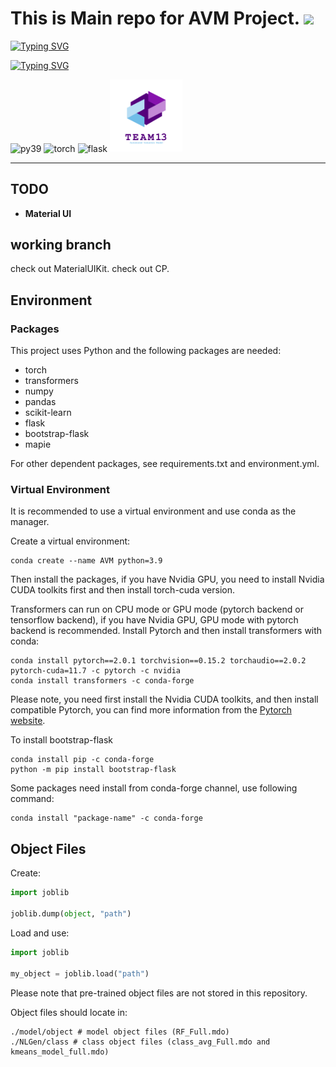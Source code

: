 # **This is Main repo for AVM Project.** <img src="https://raw.githubusercontent.com/aemmadi/aemmadi/master/wave.gif" width="30">



[![Typing SVG](https://readme-typing-svg.demolab.com?font=Fira+Code&pause=1000&color=F7B769&width=435&lines=We+are+GRP-Team13)](https://git.io/typing-svg)

[![Typing SVG](https://readme-typing-svg.demolab.com?font=Fira+Code&pause=1000&color=F7B769&width=435&lines=Automated+Valuation+Model)](https://git.io/typing-svg)

<span > 
    <img src="https://img.shields.io/badge/Python-_3.9-blue"  alt="py39"/> 
    <img src="https://img.shields.io/badge/Tensorflow-_2.10-g"  alt="torch"/> 
    <img src="https://img.shields.io/badge/Flask-_2.2.2-g"  alt="flask"/> 
</span>

<img src="./markdown/img/teamlogo.png" width="23%" height="23%" alt="team13"/>

***

## **TODO**
- **Material UI**

## **working branch**
check out MaterialUIKit.
check out CP.

## **Environment**
### Packages
This project uses Python and the following packages are needed:
* torch
* transformers
* numpy
* pandas
* scikit-learn
* flask
* bootstrap-flask
* mapie

For other dependent packages, see requirements.txt and environment.yml.

### Virtual Environment
It is recommended to use a virtual environment and use conda as the manager.

Create a virtual environment:
```shell
conda create --name AVM python=3.9
```
Then install the packages, if you have Nvidia GPU, you need to install Nvidia CUDA toolkits first and then install torch-cuda version.

Transformers can run on CPU mode or GPU mode (pytorch backend or tensorflow backend), if you have Nvidia GPU, GPU mode with pytorch backend is recommended. Install Pytorch and then install transformers with conda:
```shell
conda install pytorch==2.0.1 torchvision==0.15.2 torchaudio==2.0.2 pytorch-cuda=11.7 -c pytorch -c nvidia
conda install transformers -c conda-forge
```
Please note, you need first install the Nvidia CUDA toolkits, and then install compatible Pytorch, you can find more information from the [Pytorch website](https://pytorch.org/get-started/previous-versions/).

To install bootstrap-flask
```shell
conda install pip -c conda-forge
python -m pip install bootstrap-flask
```

Some packages need install from conda-forge channel, use following command:
```shell
conda install "package-name" -c conda-forge
```

## **Object Files**
Create:

```python
import joblib

joblib.dump(object, "path")
```

Load and use:
```python
import joblib

my_object = joblib.load("path")
```

Please note that pre-trained object files are not stored in this repository.

Object files should locate in:
```shell
./model/object # model object files (RF_Full.mdo) 
./NLGen/class # class object files (class_avg_Full.mdo and kmeans_model_full.mdo)
```